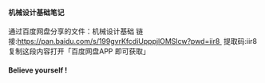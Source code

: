 #### 机械设计基础笔记

    

通过百度网盘分享的文件：机械设计基础
链接:https://pan.baidu.com/s/199gvrKfcdiUpppjlOMSlcw?pwd=iir8 
提取码:iir8
复制这段内容打开「百度网盘APP 即可获取」
    
#### Believe yourself !
